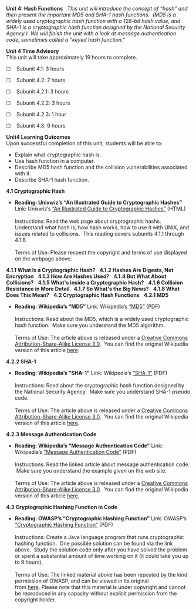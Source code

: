 **Unit 4: Hash Functions** <span id="4"></span> 
*This unit will introduce the concept of “hash” and then present the
important MD5 and SHA-1 hash functions.  (MD5 is a widely used
cryptographic hash function with a 128-bit hash value, and SHA-1 is a
cryptographic hash function designed by the National Security Agency.) 
We will finish the unit with a look at message authentication code,
sometimes called a “keyed hash function.”*

**Unit 4 Time Advisory**  
This unit will take approximately 19 hours to complete.

☐    Subunit 4.1: 3 hours

☐    Subunit 4.2: 7 hours

☐    Subunit 4.2.1: 3 hours  
  
 ☐    Subunit 4.2.2: 3 hours  
  
 ☐    Subunit 4.2.3: 1 hour

☐    Subunit 4.3: 9 hours

**Unit4 Learning Outcomes**  
Upon successful completion of this unit, students will be able to:

-   Explain what cryptographic hash is.
-   Use hash function in a computer.
-   Describe MD5 hash function and the collision vulnerabilities
    associated with it.
-   Describe SHA-1 hash function.

**4.1 Cryptographic Hash** <span id="4.1"></span> 
-   **Reading: Unixwiz’s “An Illustrated Guide to Cryptographic
    Hashes”**
    Link: Unixwiz’s [“An Illustrated Guide to Cryptographic
    Hashes](http://unixwiz.net/techtips/iguide-crypto-hashes.html)[”](http://unixwiz.net/techtips/iguide-crypto-hashes.html)
    (HTML)  
        
     Instructions: Read the web page about cryptographic hashs. 
    Understand what hash is, how hash works, how to use it with UNIX,
    and issues related to collisions.  This reading covers subunits
    4.1.1 through 4.1.8.  
        
     Terms of Use: Please respect the copyright and terms of use
    displayed on the webpage above.

**4.1.1 What Is a Cryptographic Hash?** <span id="4.1.1"></span> 
**4.1.2 Hashes Are Digests, Not Encryption** <span id="4.1.2"></span> 
**4.1.3 How Are Hashes Used?** <span id="4.1.3"></span> 
**4.1.4 But What About Collisions?** <span id="4.1.4"></span> 
**4.1.5 What's inside a Cryptographic Hash?** <span id="4.1.5"></span> 
**4.1.6 Collision Resistance in More Detail** <span id="4.1.6"></span> 
**4.1.7 So What's the Big News?** <span id="4.1.7"></span> 
**4.1.8 What Does This Mean?** <span id="4.1.8"></span> 
**4.2 Cryptographic Hash Functions** <span id="4.2"></span> 
**4.2.1 MD5** <span id="4.2.1"></span> 
-   **Reading: Wikipedia’s “MD5”**
    Link: Wikipedia’s
    [“MD5](http://www.saylor.org/site/wp-content/uploads/2012/07/MD51.pdf)[”](http://www.saylor.org/site/wp-content/uploads/2012/07/MD51.pdf)
    (PDF)  
        
     Instructions: Read about the MD5, which is a widely used
    cryptographic hash function.  Make sure you understand the MD5
    algorithm.  
        
     Terms of Use: The article above is released under a [Creative
    Commons Attribution-Share-Alike License
    3.0](http://creativecommons.org/licenses/by-sa/3.0/).  You can find
    the original Wikipedia version of this article
    [here](http://en.wikipedia.org/wiki/MD5).

**4.2.2 SHA-1** <span id="4.2.2"></span> 
-   **Reading: Wikipedia’s “SHA-1”**
    Link: Wikipedia’s
    [“SHA-1](http://www.saylor.org/site/wp-content/uploads/2012/07/SHA-1-1.pdf)[”](http://www.saylor.org/site/wp-content/uploads/2012/07/SHA-1-1.pdf)
    (PDF)  
        
     Instructions: Read about the cryptographic hash function designed
    by the National Security Agency.  Make sure you understand SHA-1
    pseudo code.  
        
     Terms of Use: The article above is released under a [Creative
    Commons Attribution-Share-Alike License
    3.0](http://creativecommons.org/licenses/by-sa/3.0/).  You can find
    the original Wikipedia version of this article
    [here](http://en.wikipedia.org/wiki/SHA-1).

**4.2.3 Message Authentication Code** <span id="4.2.3"></span> 
-   **Reading: Wikipedia’s “Message Authentication Code”**
    Link: Wikipedia’s [“Message Authentication
    Code](http://www.saylor.org/site/wp-content/uploads/2012/07/Message-authentication-code1.pdf)[”](http://www.saylor.org/site/wp-content/uploads/2012/07/Message-authentication-code1.pdf)
    (PDF)  
        
     Instructions: Read the linked article about message authentication
    code.  Make sure you understand the example given on the web site.  
        
     Terms of Use: The article above is released under a [Creative
    Commons Attribution-Share-Alike License
    3.0](http://creativecommons.org/licenses/by-sa/3.0/).  You can find
    the original Wikipedia version of this article
    [here](http://en.wikipedia.org/wiki/Message_authentication_code).

**4.3 Cryptographic Hashing Function in Code** <span id="4.3"></span> 
-   **Reading: OWASP’s “Cryptographic Hashing Function”**
    Link: OWASP’s [“Cryptographic Hashing
    Function](http://www.saylor.org/site/wp-content/uploads/2012/07/CS409-4.3.pdf)[”](http://www.saylor.org/site/wp-content/uploads/2012/07/CS409-4.3.pdf)
    (PDF)  
        
     Instructions: Create a Java language program that runs
    cryptographic hashing function.  One possible solution can be found
    via the link above.  Study the solution code only after you have
    solved the problem or spent a substantial amount of time working on
    it (it could take you up to 9 hours).    
        
     Terms of Use: The linked material above has been reposted by the
    kind permission of OWASP, and can be viewed in its original
    from [here](https://www.owasp.org/index.php/Hashing_Java#Definition_of__cryptographic_Hashing_function:). Please
    note that this material is under copyright and cannot be reproduced
    in any capacity without explicit permission from the copyright
    holder.  <span style="display: none; "> </span>


